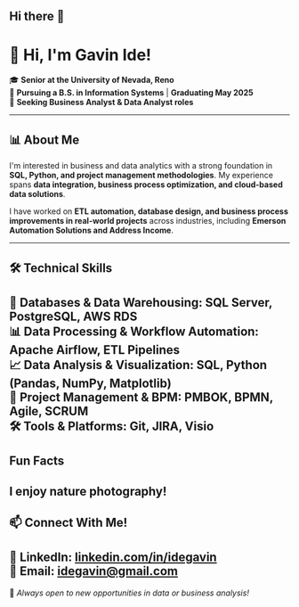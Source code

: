 ## Hi there 👋

# 👋 Hi, I'm Gavin Ide!

🎓 **Senior at the University of Nevada, Reno**  
📌 **Pursuing a B.S. in Information Systems** | **Graduating May 2025**  
🔎 **Seeking Business Analyst & Data Analyst roles**  

---

## 📊 About Me
I'm interested in business and data analytics with a strong foundation in **SQL, Python, and project management methodologies**. My experience spans **data integration, business process optimization, and cloud-based data solutions**.  

I have worked on **ETL automation, database design, and business process improvements in real-world projects** across industries, including **Emerson Automation Solutions and Address Income**.

---
## 🛠️ Technical Skills
💾 **Databases & Data Warehousing:** SQL Server, PostgreSQL, AWS RDS  
📊 **Data Processing & Workflow Automation:** Apache Airflow, ETL Pipelines  
📈 **Data Analysis & Visualization:** SQL, Python (Pandas, NumPy, Matplotlib)  
📌 **Project Management & BPM:** PMBOK, BPMN, Agile, SCRUM  
🛠️ **Tools & Platforms:** Git, JIRA, Visio  
---

## Fun Facts  
I enjoy nature photography!  
---

## 📫 Connect With Me!
🔗 **LinkedIn**: [linkedin.com/in/idegavin](https://linkedin.com/in/idegavin)  
📩 **Email:** [idegavin@gmail.com](mailto:idegavin@gmail.com)
---

🚀 *Always open to new opportunities in data or business analysis!*  

<!--
**ide-gavin/ide-gavin** is a ✨ _special_ ✨ repository because its `README.md` (this file) appears on your GitHub profile.
-->
